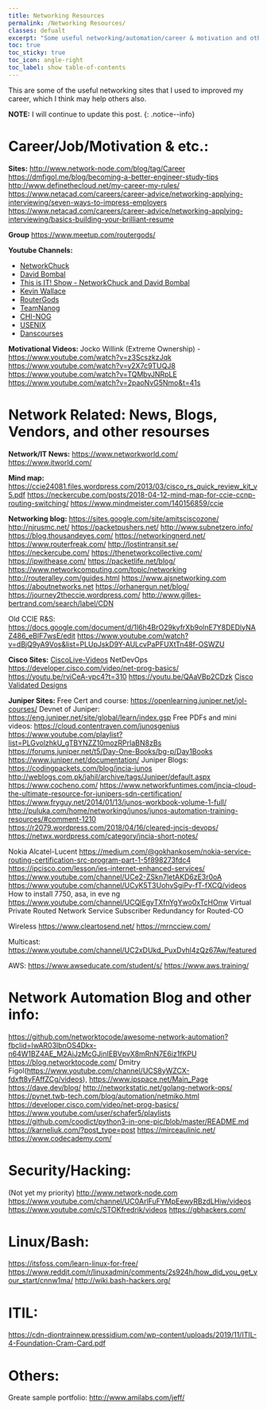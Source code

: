 ```yaml
---
title: Networking Resources
permalink: /Networking Resources/
classes: defualt
excerpt: "Some useful networking/automation/career & motivation and other sites that I used to improved my career"
toc: true
toc_sticky: true
toc_icon: angle-right
toc_label: show table-of-contents
---
```


This are some of the useful networking sites that I used to improved my career, which I think may help others also.

**NOTE:** I will continue to update this post.
{: .notice--info}

# Career/Job/Motivation & etc.: 
**Sites:**
<http://www.network-node.com/blog/tag/Career>
<https://dmfigol.me/blog/becoming-a-better-engineer-study-tips>
<http://www.definethecloud.net/my-career-my-rules/>
<https://www.netacad.com/careers/career-advice/networking-applying-interviewing/seven-ways-to-impress-employers>
<https://www.netacad.com/careers/career-advice/networking-applying-interviewing/basics-building-your-brilliant-resume>

**Group**
<https://www.meetup.com/routergods/>


**Youtube Channels:**
- [NetworkChuck](https://www.youtube.com/user/NetworkChuck/playlists)
- [David Bombal](https://www.youtube.com/c/DavidBombal/playlists)
- [This is IT! Show - NetworkChuck and David Bombal](https://www.youtube.com/c/ThisisITShowNetworkChuckandDavidBombal/videos)
- [Kevin Wallace](https://www.youtube.com/user/kwallaceccie/playlists)
- [RouterGods](https://www.youtube.com/user/routergods)
- [TeamNanog](youtube.com/user/TeamNANOG)
- [CHI-NOG](https://www.youtube.com/user/chicagonog)
- [USENIX](https://www.youtube.com/user/USENIXAssociation/videos)
- [Danscourses](https://www.youtube.com/c/danscourses/playlists)

**Motivational Videos:**
Jocko Willink (Extreme Ownership) - https://www.youtube.com/watch?v=z3ScszkzJqk
https://www.youtube.com/watch?v=y2X7c9TUQJ8
https://www.youtube.com/watch?v=TQMbvJNRpLE
https://www.youtube.com/watch?v=2paoNvG5Nmo&t=41s


# Network Related: News, Blogs, Vendors, and other resourses

**Network/IT News:**
https://www.networkworld.com/
https://www.itworld.com/

**Mind map:**
https://ccie24081.files.wordpress.com/2013/03/cisco_rs_quick_review_kit_v5.pdf
https://neckercube.com/posts/2018-04-12-mind-map-for-ccie-ccnp-routing-switching/
https://www.mindmeister.com/140156859/ccie

**Networking blog:**
https://sites.google.com/site/amitsciscozone/
http://njrusmc.net/
https://packetpushers.net/
http://www.subnetzero.info/
https://blog.thousandeyes.com/
https://networkingnerd.net/
https://www.routerfreak.com/
http://lostintransit.se/
https://neckercube.com/
https://thenetworkcollective.com/
https://ipwithease.com/
https://packetlife.net/blog/
https://www.networkcomputing.com/topic/networking
http://routeralley.com/guides.html
https://www.ajsnetworking.com
https://aboutnetworks.net
https://orhanergun.net/blog/
https://journey2theccie.wordpress.com/
http://www.gilles-bertrand.com/search/label/CDN

Old CCIE R&S:
 https://docs.google.com/document/d/1I6h4BrO29kyfrXb9olnE7Y8DEDlyNAZ486_eBlF7wsE/edit
https://www.youtube.com/watch?v=dBjQ9yA9Vos&list=PLUpJskD9Y-AULcvPaPFUXtTn48f-OSWZU

**Cisco Sites:**
[CiscoLive-Videos](https://www.ciscolive.com/global/featured-on-demand.html)
NetDevOps
https://developer.cisco.com/video/net-prog-basics/
https://youtu.be/rviCeA-vpc4?t=310
https://youtu.be/QAaVBp2CDzk
[Cisco Validated Designs](https://www.cisco.com/c/en/us/solutions/enterprise/validated-design-program/networking_solutions_products_genericcontent0900aecd80601e22.html)


**Juniper Sites:**
Free Cert and course: https://openlearning.juniper.net/jol-courses/
Devnet of Juniper: https://eng.juniper.net/site/global/learn/index.gsp
Free PDFs and mini videos: https://cloud.contentraven.com/junosgenius
https://www.youtube.com/playlist?list=PLGvolzhkU_gTBYNZZ10mozRPrIaBN8zBs
https://forums.juniper.net/t5/Day-One-Books/bg-p/Day1Books
https://www.juniper.net/documentation/
Juniper Blogs: 
https://codingpackets.com/blog/jncia-junos
http://weblogs.com.pk/jahil/archive/tags/Juniper/default.aspx
https://www.cocheno.com/
https://www.networkfuntimes.com/jncia-cloud-the-ultimate-resource-for-junipers-sdn-certification/
https://www.fryguy.net/2014/01/13/junos-workbook-volume-1-full/
http://puluka.com/home/networking/junos/junos-automation-training-resources/#comment-1210
https://r2079.wordpress.com/2018/04/16/cleared-jncis-devops/
https://netwx.wordpress.com/category/jncia-short-notes/



Nokia Alcatel-Lucent
https://medium.com/@gokhankosem/nokia-service-routing-certification-src-program-part-1-5f898273fdc4
https://ipcisco.com/lesson/ies-internet-enhanced-services/
https://www.youtube.com/channel/UCe2-ZSkn7letAKD6zE3r0oA
https://www.youtube.com/channel/UCyK5T3UohvSgiPy-fT-fXCQ/videos
How to install 7750, asa, in eve ng https://www.youtube.com/channel/UCQlEgyTXfnYgYwo0xTcHOnw
Virtual Private Routed Network Service
Subscriber Redundancy for Routed-CO

Wireless
https://www.cleartosend.net/
https://mrncciew.com/

Multicast:
https://www.youtube.com/channel/UC2xDUkd_PuxDvhl4zQz67Aw/featured

AWS: https://www.awseducate.com/student/s/
https://www.aws.training/
 
# Network Automation Blog and other info:
https://github.com/networktocode/awesome-network-automation?fbclid=IwAR03lbnOS4Dkx-n64W1BZ4AE_M2AiJzMcGJjnIEBVpvX8mRnN7E6iz1fKPU
https://blog.networktocode.com/
Dmitry Figol(https://www.youtube.com/channel/UCS8yWZCX-fdxft8yFAffZCg/videos),
https://www.ipspace.net/Main_Page
https://dave.dev/blog/
http://networkstatic.net/golang-network-ops/
https://pynet.twb-tech.com/blog/automation/netmiko.html
https://developer.cisco.com/video/net-prog-basics/
https://www.youtube.com/user/schafer5/playlists
https://github.com/coodict/python3-in-one-pic/blob/master/README.md
https://karneliuk.com/?post_type=post
https://mirceaulinic.net/
https://www.codecademy.com/

# Security/Hacking:
(Not yet my priority)
http://www.network-node.com
https://www.youtube.com/channel/UC0ArlFuFYMpEewyRBzdLHiw/videos
https://www.youtube.com/c/STOKfredrik/videos
https://gbhackers.com/


# Linux/Bash:
https://itsfoss.com/learn-linux-for-free/
https://www.reddit.com/r/linuxadmin/comments/2s924h/how_did_you_get_your_start/cnnw1ma/
http://wiki.bash-hackers.org/


# ITIL:
https://cdn-diontrainnew.pressidium.com/wp-content/uploads/2019/11/ITIL-4-Foundation-Cram-Card.pdf

# Others:
Greate sample portfolio: http://www.amilabs.com/jeff/
